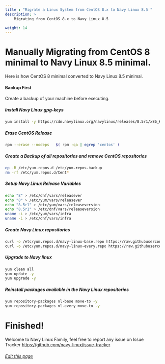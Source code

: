 ```yaml
---
title : "Migrate a Linux System from CentOS 8.x to Navy Linux 8.5 "
description: >
    Migrating from CentOS 8.x to Navy Linux 8.5

weight: 14
---
```


# Manually Migrating from CentOS 8 minimal to Navy Linux 8.5 minimal.

Here is how CentOS 8 minimal converted to Navy Linux 8.5 minimal.

#### Backup First

Create a backup of your machine before executing.

##### Install Navy Linux gpg-keys

```bash
yum install -y https://cdn.navylinux.org/navylinux/releases/8.5r1/x86_64/os/Packages/navylinux-gpg-keys-8.5r1-210910.noarch.rpm
```
##### Erase CentOS Release

```bash
rpm --erase --nodeps   $( rpm -qa | egrep 'centos' )
```
##### Create a Backup of all repositories and remove CentOS repositories

```bash
cp -R /etc/yum.repos.d /etc/yum.repos.backup
rm -rf /etc/yum.repos.d/Cent*
```

##### Setup Navy Linux Release Variables

```bash
echo "8" > /etc/dnf/vars/releasever
echo "8" > /etc/yum/vars/releasever
echo "8.5r1" > /etc/yum/vars/releaseversion
echo "8.5r1" > /etc/dnf/vars/releaseversion
uname -i > /etc/yum/vars/infra
uname -i > /etc/dnf/vars/infra
```

##### Create Navy Linux repositories

```bash
curl -o /etc/yum.repos.d/navy-linux-base.repo https://raw.githubusercontent.com/navy-linux/navylinux-release/main/navy-linux-base.repo
curl -o /etc/yum.repos.d/navy-linux-every.repo https://raw.githubusercontent.com/navy-linux/navylinux-release/main/navy-linux-every.repo
```

##### Upgrade to Navy linux

```bash
yum clean all
yum update -y
yum upgrade -y
```

##### Reinstall packages available in the Navy Linux repositories

```bash
yum repository-packages nl-base move-to -y
yum repository-packages nl-every move-to -y
```

# Finished!

Welcome to Navy Linux Family, feel free to report any issue on Issue Tracker https://github.com/navy-linux/issue-tracker

###### [Edit this page](https://github.com/navy-linux/navylinux.org/blob/main/content/wiki/migrate/migrate-centos-8-to-navy-8.md)
